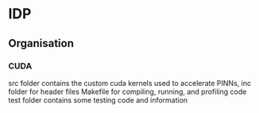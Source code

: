 # IDP
## Organisation
### CUDA
src folder contains the custom cuda kernels used to accelerate PINNs, inc folder for header files
Makefile for compiling, running, and profiling code
test folder contains some testing code and information
